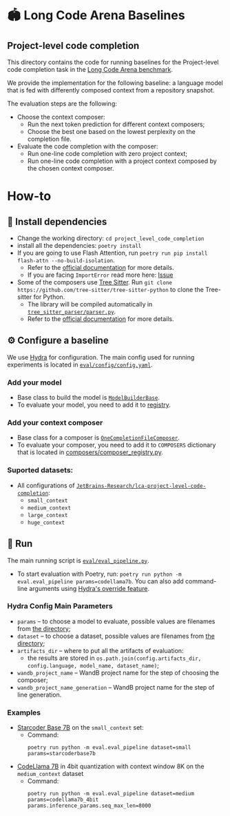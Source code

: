 # 🏟️ Long Code Arena Baselines
## Project-level code completion

This directory contains the code for running baselines for the Project-level code completion task in the [Long Code Arena benchmark](https://huggingface.co/spaces/JetBrains-Research/long-code-arena).

We provide the implementation for the following baseline: a language model that is fed with differently composed context from a repository snapshot.

The evaluation steps are the following:
* Choose the context composer:
    * Run the next token prediction for different context composers;
    * Choose the best one based on the lowest perplexity on the completion file.
* Evaluate the code completion with the composer:
    * Run one-line code completion with zero project context;
    * Run one-line code completion with a project context composed by the chosen context composer.

# How-to

## 💾 Install dependencies

* Change the working directory: `cd project_level_code_completion`
* install all the dependencies: `poetry install`
* If you are going to use Flash Attention, run `poetry run pip install flash-attn --no-build-isolation`.
  * Refer to the [official documentation](https://github.com/Dao-AILab/flash-attention?tab=readme-ov-file#installation-and-features) for more details.
  * If you are facing `ImportError` read more here: [Issue](https://github.com/Dao-AILab/flash-attention/issues/981)
* Some of the composers use [Tree Sitter](https://tree-sitter.github.io/tree-sitter/). Run `git clone https://github.com/tree-sitter/tree-sitter-python` to clone the Tree-sitter for Python.
  * The library will be compiled automatically in [`tree_sitter_parser/parser.py`](tree_sitter_parser/parser.py).
  * Refer to the [official documentation](https://github.com/tree-sitter/py-tree-sitter?tab=readme-ov-file#setup) for more details.

## ⚙️ Configure a baseline

We use [Hydra](https://hydra.cc/docs/intro/) for configuration. The main config used for running experiments is located in [`eval/config/config.yaml`](eval/config/config.yaml).

### Add your model
* Base class to build the model is [`ModelBuilderBase`](model_hub/model_classes.py).
* To evaluate your model, you need to add it to [registry](model_hub/model_registry.py).

### Add your context composer
* Base class for a composer is [`OneCompletionFileComposer`](composers/one_completion_file_composer.py).
* To evaluate your composer, you need to add it to `COMPOSERS` dictionary that is located in [composers/composer_registry.py](composers/composer_registry.py).

### Suported datasets:
* All configurations of [`JetBrains-Research/lca-project-level-code-completion`](https://huggingface.co/datasets/JetBrains-Research/lca-project-level-code-completion):
   * `small_context`
   * `medium_context`
   * `large_context`
   * `huge_context`

## 🚀 Run

The main running script is [`eval/eval_pipeline.py`](eval/eval_pipeline.py).

* To start evaluation with Poetry, run: `poetry run python -m eval.eval_pipeline params=codellama7b`.
You can also add command-line arguments using [Hydra's override feature](https://hydra.cc/docs/advanced/override_grammar/basic/).

### Hydra Config Main Parameters
* `params` – to choose a model to evaluate, possible values are filenames from [the directory](eval/config/params);
* `dataset` – to choose a dataset, possible values are filenames from [the directory](eval/config/dataset);
* `artifacts_dir` – where to put all the artifacts of evaluation:
    * the results are stored in `os.path.join(config.artifacts_dir, config.language, model_name, dataset_name)`;
* `wandb_project_name` – WandB project name for the step of choosing the composer;
* `wandb_project_name_generation` – WandB project name for the step of line generation.

### Examples
* [Starcoder Base 7B](https://huggingface.co/bigcode/starcoderbase-7b) on the `small_context` set:
  * Command:
    ```
    poetry run python -m eval.eval_pipeline dataset=small params=starcoderbase7b
    ```
* [CodeLlama 7B](https://huggingface.co/codellama/CodeLlama-7b-hf) in 4bit quantization with context window 8K on the `medium_context` dataset  
  * Command:
    ```
    poetry run python -m eval.eval_pipeline dataset=medium params=codellama7b_4bit params.inference_params.seq_max_len=8000
    ```
